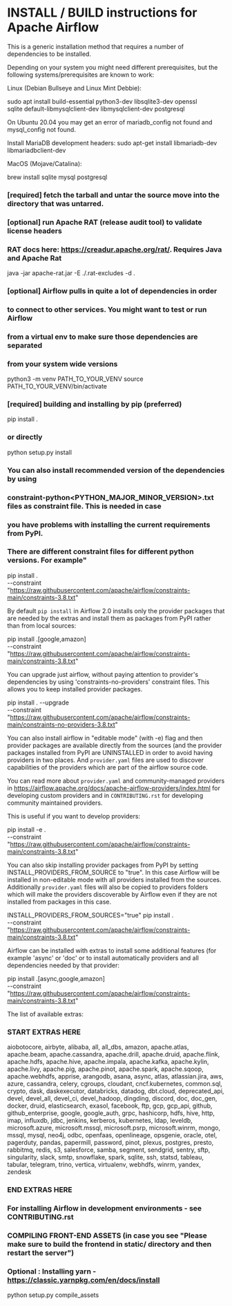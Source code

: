 # INSTALL / BUILD instructions for Apache Airflow

This is a generic installation method that requires a number of dependencies to be installed.

Depending on your system you might need different prerequisites, but the following
systems/prerequisites are known to work:

Linux (Debian Bullseye and Linux Mint Debbie):

sudo apt install build-essential python3-dev libsqlite3-dev openssl \
                 sqlite default-libmysqlclient-dev libmysqlclient-dev postgresql

On Ubuntu 20.04 you may get an error of mariadb_config not found
and mysql_config not found.

Install MariaDB development headers:
sudo apt-get install libmariadb-dev libmariadbclient-dev

MacOS (Mojave/Catalina):

brew install sqlite mysql postgresql

### [required] fetch the tarball and untar the source move into the directory that was untarred.

### [optional] run Apache RAT (release audit tool) to validate license headers
### RAT docs here: https://creadur.apache.org/rat/. Requires Java and Apache Rat
java -jar apache-rat.jar -E ./.rat-excludes -d .

### [optional] Airflow pulls in quite a lot of dependencies in order
### to connect to other services. You might want to test or run Airflow
### from a virtual env to make sure those dependencies are separated
### from your system wide versions

python3 -m venv PATH_TO_YOUR_VENV
source PATH_TO_YOUR_VENV/bin/activate

### [required] building and installing by pip (preferred)
pip install .

### or directly
python setup.py install

### You can also install recommended version of the dependencies by using
### constraint-python<PYTHON_MAJOR_MINOR_VERSION>.txt files as constraint file. This is needed in case
### you have problems with installing the current requirements from PyPI.
### There are different constraint files for different python versions. For example"

pip install . \
  --constraint "https://raw.githubusercontent.com/apache/airflow/constraints-main/constraints-3.8.txt"


By default `pip install` in Airflow 2.0 installs only the provider packages that are needed by the extras and
install them as packages from PyPI rather than from local sources:

pip install .[google,amazon] \
  --constraint "https://raw.githubusercontent.com/apache/airflow/constraints-main/constraints-3.8.txt"


You can upgrade just airflow, without paying attention to provider's dependencies by using 'constraints-no-providers'
constraint files. This allows you to keep installed provider packages.

pip install . --upgrade \
  --constraint "https://raw.githubusercontent.com/apache/airflow/constraints-main/constraints-no-providers-3.8.txt"


You can also install airflow in "editable mode" (with -e) flag and then provider packages are
available directly from the sources (and the provider packages installed from PyPI are UNINSTALLED in
order to avoid having providers in two places. And `provider.yaml` files are used to discover capabilities
of the providers which are part of the airflow source code.

You can read more about `provider.yaml` and community-managed providers in
https://airflow.apache.org/docs/apache-airflow-providers/index.html for developing custom providers
and in ``CONTRIBUTING.rst`` for developing community maintained providers.

This is useful if you want to develop providers:

pip install -e . \
  --constraint "https://raw.githubusercontent.com/apache/airflow/constraints-main/constraints-3.8.txt"

You can also skip installing provider packages from PyPI by setting INSTALL_PROVIDERS_FROM_SOURCE to "true".
In this case Airflow will be installed in non-editable mode with all providers installed from the sources.
Additionally `provider.yaml` files will also be copied to providers folders which will make the providers
discoverable by Airflow even if they are not installed from packages in this case.

INSTALL_PROVIDERS_FROM_SOURCES="true" pip install . \
  --constraint "https://raw.githubusercontent.com/apache/airflow/constraints-main/constraints-3.8.txt"

Airflow can be installed with extras to install some additional features (for example 'async' or 'doc' or
to install automatically providers and all dependencies needed by that provider:

pip install .[async,google,amazon] \
  --constraint "https://raw.githubusercontent.com/apache/airflow/constraints-main/constraints-3.8.txt"

The list of available extras:

### START EXTRAS HERE
aiobotocore, airbyte, alibaba, all, all_dbs, amazon, apache.atlas, apache.beam, apache.cassandra,
apache.drill, apache.druid, apache.flink, apache.hdfs, apache.hive, apache.impala, apache.kafka,
apache.kylin, apache.livy, apache.pig, apache.pinot, apache.spark, apache.sqoop, apache.webhdfs,
apprise, arangodb, asana, async, atlas, atlassian.jira, aws, azure, cassandra, celery, cgroups,
cloudant, cncf.kubernetes, common.sql, crypto, dask, daskexecutor, databricks, datadog, dbt.cloud,
deprecated_api, devel, devel_all, devel_ci, devel_hadoop, dingding, discord, doc, doc_gen, docker,
druid, elasticsearch, exasol, facebook, ftp, gcp, gcp_api, github, github_enterprise, google,
google_auth, grpc, hashicorp, hdfs, hive, http, imap, influxdb, jdbc, jenkins, kerberos, kubernetes,
ldap, leveldb, microsoft.azure, microsoft.mssql, microsoft.psrp, microsoft.winrm, mongo, mssql,
mysql, neo4j, odbc, openfaas, openlineage, opsgenie, oracle, otel, pagerduty, pandas, papermill,
password, pinot, plexus, postgres, presto, rabbitmq, redis, s3, salesforce, samba, segment,
sendgrid, sentry, sftp, singularity, slack, smtp, snowflake, spark, sqlite, ssh, statsd, tableau,
tabular, telegram, trino, vertica, virtualenv, webhdfs, winrm, yandex, zendesk
### END EXTRAS HERE

### For installing Airflow in development environments - see CONTRIBUTING.rst

### COMPILING FRONT-END ASSETS (in case you see "Please make sure to build the frontend in static/ directory and then restart the server")
### Optional : Installing yarn - https://classic.yarnpkg.com/en/docs/install

python setup.py compile_assets

